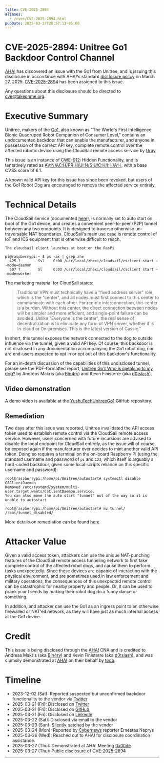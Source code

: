 ```yaml
---
title: CVE-2025-2894
aliases:
  - /cves/CVE-2025-2894.html
pubDate: 2025-03-27T20:57:13-05:00
---
```


# CVE-2025-2894: Unitree Go1 Backdoor Control Channel

[AHA!] has discovered an issue with the Go1 from Unitree, and is issuing this disclosure in accordance with AHA!'s standard [disclosure policy] on March 27, 2025. [CVE-2025-2894] has been assigned to this issue.

Any questions about this disclosure should be directed to cve@takeonme.org.

# Executive Summary

Unitree, makers of the [Go1](https://www.unitree.com/go1), also known as "The World's First Intelligence Bionic Quadruped Robot Companion of Consumer Level," contains an undocumented backdoor that can enable the manufacturer, and anyone in possession of the correct API key, complete remote control over the affected robotic device using the CloudSail remote access service by [Oray](https://www.oray.com).

This issue is an instance of [CWE-912]: Hidden Functionality, and is tentatively rated as [AV:N/AC:H/PR:H/UI:N/S:U/C:H/I:H/A:H](https://nvd.nist.gov/vuln-metrics/cvss/v3-calculator?vector=AV:N/AC:H/PR:H/UI:N/S:U/C:H/I:H/A:H&version=3.1), with a base CVSS score of 6.1.

A known valid API key for this issue has since been revoked, but users of the Go1 Robot Dog are encouraged to remove the affected service entirely.

# Technical Details

The CloudSail service (documented [here](https://jmz.zhexi.tech/faq/)), is normally set to auto start on boot of the Go1 device, and creates a convenient peer-to-peer (P2P) tunnel between any two endpoints. It is designed to traverse otherwise un-traversable NAT boundaries. CloudSail's main use case is remote control of IoT and ICS equipment that is otherwise difficult to reach.

```
The cloudsail client launches at boot on the RasPi

pi@raspberrypi:~ $ ps -ax | grep zhe
  425 ?        Ssl    0:00 /usr/local/zhexi/cloudsail/csclient start --mode=daemon
  507 ?        Sl     0:03 /usr/local/zhexi/cloudsail/csclient start --mode=worker
```

The marketing material for CloudSail states:

> Traditional VPN must technically have a "fixed address server" role, which is the "center", and all nodes must first connect to this center to communicate with each other. For remote interconnection, this center is a burden. Without this center, the direct connection between nodes will be simpler and more efficient, and single-point failure can be avoided. Unlike "Everyone is the center", the real sense of decentralization is to eliminate any form of VPN server, whether it is In-cloud or On-premises. This is the latest version of Cassie."

In short, this tunnel exposes the network connected to the dog to outside influence via the tunnel, given a valid API key. Of course, this backdoor is not disclosed in any documentation accompanying the Go1 robot dog, nor are end-users expected to opt in or opt out of this backdoor's functionality.

For an in-depth discussion of the capabilities of this undisclosed tunnel, please see the PDF-formatted report, [Unitree Go1: Who is speaking to my dog?](https://github.com/MAVProxyUser/YushuTechUnitreeGo1/blob/main/Unitree_report.pdf) by Andreas Makris (aka [Bin4ry]) and Kevin Finisterre (aka [d0tslash]).

## Video demonstration

A demo video is available at the [YushuTechUnitreeGo1](https://github.com/MAVProxyUser/YushuTechUnitreeGo1/blob/main/ZhexiOrayBackDoor.mp4) GitHub repository.

## Remediation

Two days after this issue was reported, Unitree invalidated the API access token used to establish remote control via the CloudSail remote access service. However, users concerned with future incursions are advised to disable the local endpoint for CloudSail entirely, as the issue will of course be exposed again if the manufacturer ever decides to mint another valid API token. Doing so requires a terminal on the on-board Raspberry Pi (using the standard username and password of `pi` and `123`, which itself is arguably a hard-coded backdoor, given some local scripts reliance on this specific username and password):

```
root@raspberrypi:/home/pi/Unitree/autostart# systemctl disable CSClientDaemon
Removed /etc/systemd/system/multi-user.target.wants/CSClientDaemon.service.
You can also move the auto start "tunnel" out of the way so it is unable to autostart

root@raspberrypi:/home/pi/Unitree/autostart# mv tunnel/ /root/tunnel_disabled/
```

More details on remediation can be found [here](https://github.com/MAVProxyUser/YushuTechUnitreeGo1/blob/main/ZhexiBackdoorNATPuncher#L15)

# Attacker Value

Given a valid access token, attackers can use the unique NAT-punching features of the CloudSail remote access tunneling network to first take complete control of the affected robot dogs, and cause them to perform tasks unexpectedly. Since these devices are capable of interacting with the physical environment, and are sometimes used in law enforcement and military operations, the consequences of this unexpected remote control can be catastrophic for nearby property and people. Or, it can be used to prank your friends by making their robot dog do a funny dance or something.

In addition, and attacker can use the Go1 as an ingress point to an otherwise firewalled or NAT'ed network, as they will have just as much internal access at the Go1 device.

# Credit

This issue is being disclosed through the [AHA!] CNA and is credited to Andreas Makris (aka [Bin4ry]) and Kevin Finisterre (aka [d0tslash]), and was clumsily demonstrated at [AHA!] on their behalf by [todb].

# Timeline

* 2023-12-02 (Sat): Reported suspected but unconfirmed backdoor functionality to the vendor via [Twitter](https://x.com/d0tslash/status/1730989109332607208)
* 2025-03-21 (Fri): Disclosed on [Twitter](https://x.com/Bin4ryDigit/status/1903092582021804543)
* 2025-03-21 (Fri): Disclosed on [GitHub](https://github.com/unitreerobotics/unitree_ros/issues/120)
* 2025-03-21 (Fri): Disclosed on [LinkedIn](https://www.linkedin.com/feed/update/urn:li:ugcPost:7308840522159116288?commentUrn=urn%3Ali%3Acomment%3A%28ugcPost%3A7308840522159116288%2C7308863137074556928%29&dashCommentUrn=urn%3Ali%3Afsd_comment%3A%287308863137074556928%2Curn%3Ali%3AugcPost%3A7308840522159116288%29)
* 2025-03-22 (Sat): Disclosed via email to the vendor
* 2025-03-23 (Sun): [Silently patched](https://github.com/unitreerobotics/unitree_ros/issues/120#issuecomment-2746277733) by the vendor
* 2025-03-24 (Mon): Reported by [Cybernews](https://cybernews.com/security/unitree-go1-contain-unprotected-remote-access-backdoor/) reporter Ernestas Naprys
* 2025-03-26 (Wed): Reached out to AHA! for disclosure coordination assistance.
* 2025-03-27 (Thu): Demonstrated at AHA! Meeting [0x00de](https://takeonme.org/meetings/)
* 2025-03-27 (Thu): Public disclosure of [CVE-2025-2894]

----

[AHA!]: https://takeonme.org
[disclosure policy]: https://takeonme.org/cve
[CVE-2025-2894]: https://www.cve.org/CVERecord?id=CVE-2025-2894
[CWE-912]: https://cwe.mitre.org/data/definitions/912.html
[Bin4ry]:https://github.com/Bin4ry
[d0tslash]:https://github.com/MAVProxyUser
[todb]:https://github.com/todb
